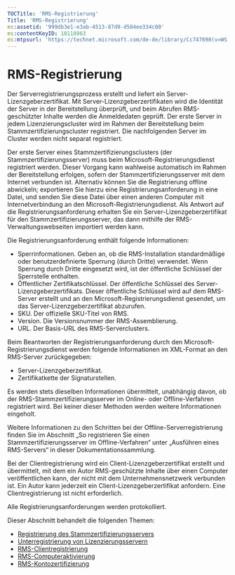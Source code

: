 ```yaml
---
TOCTitle: 'RMS-Registrierung'
Title: 'RMS-Registrierung'
ms:assetid: '999db3e1-e3ab-4513-87d9-d584ee334c00'
ms:contentKeyID: 18118963
ms:mtpsurl: 'https://technet.microsoft.com/de-de/library/Cc747698(v=WS.10)'
---
```


RMS-Registrierung
=================

Der Serverregistrierungsprozess erstellt und liefert ein Server-Lizenzgeberzertifikat. Mit Server-Lizenzgeberzertifikaten wird die Identität der Server in der Bereitstellung überprüft, und beim Abrufen RMS-geschützter Inhalte werden die Anmeldedaten geprüft. Der erste Server in jedem Lizenzierungscluster wird im Rahmen der Bereitstellung beim Stammzertifizierungscluster registriert. Die nachfolgenden Server im Cluster werden nicht separat registriert.

Der erste Server eines Stammzertifizierungsclusters (der Stammzertifizierungsserver) muss beim Microsoft-Registrierungsdienst registriert werden. Dieser Vorgang kann wahlweise automatisch im Rahmen der Bereitstellung erfolgen, sofern der Stammzertifizierungsserver mit dem Internet verbunden ist. Alternativ können Sie die Registrierung offline abwickeln; exportieren Sie hierzu eine Registrierungsanforderung in eine Datei, und senden Sie diese Datei über einen anderen Computer mit Internetverbindung an den Microsoft-Registrierungsdienst. Als Antwort auf die Registrierungsanforderung erhalten Sie ein Server-Lizenzgeberzertifikat für den Stammzertifizierungsserver, das dann mithilfe der RMS-Verwaltungswebseiten importiert werden kann.

Die Registrierungsanforderung enthält folgende Informationen:

-   Sperrinformationen. Geben an, ob die RMS-Installation standardmäßige oder benutzerdefinierte Sperrung (durch Dritte) verwendet. Wenn Sperrung durch Dritte eingesetzt wird, ist der öffentliche Schlüssel der Sperrstelle enthalten.
-   Öffentlicher Zertifikatschlüssel. Der öffentliche Schlüssel des Server-Lizenzgeberzertifikats. Dieser öffentliche Schlüssel wird auf dem RMS-Server erstellt und an den Microsoft-Registrierungsdienst gesendet, um das Server-Lizenzgeberzertifikat abzurufen.
-   SKU. Der offizielle SKU-Titel von RMS.
-   Version. Die Versionsnummer der RMS-Assemblierung.
-   URL. Der Basis-URL des RMS-Serverclusters.

Beim Beantworten der Registrierungsanforderung durch den Microsoft-Registrierungsdienst werden folgende Informationen im XML-Format an den RMS-Server zurückgegeben:

-   Server-Lizenzgeberzertifikat.
-   Zertifikatkette der Signaturstellen.

Es werden stets dieselben Informationen übermittelt, unabhängig davon, ob der RMS-Stammzertifizierungsserver im Online- oder Offline-Verfahren registriert wird. Bei keiner dieser Methoden werden weitere Informationen eingeholt.

Weitere Informationen zu den Schritten bei der Offline-Serverregistrierung finden Sie im Abschnitt „So registrieren Sie einen Stammzertifizierungsserver im Offline-Verfahren“ unter „Ausführen eines RMS-Servers“ in dieser Dokumentationssammlung.

Bei der Clientregistrierung wird ein Client-Lizenzgeberzertifikat erstellt und übermittelt, mit dem ein Autor RMS-geschützte Inhalte über einen Computer veröffentlichen kann, der nicht mit dem Unternehmensnetzwerk verbunden ist. Ein Autor kann jederzeit ein Client-Lizenzgeberzertifikat anfordern. Eine Clientregistrierung ist nicht erforderlich.

Alle Registrierungsanforderungen werden protokolliert.

Dieser Abschnitt behandelt die folgenden Themen:

-   [Registrierung des Stammzertifizierungsservers](https://technet.microsoft.com/f08bc919-f090-4843-b2ce-b40d558012ce)
-   [Unterregistrierung von Lizenzierungsservern](https://technet.microsoft.com/7bc63397-9186-464c-8824-867038adce9b)
-   [RMS-Clientregistrierung](https://technet.microsoft.com/9c1d07bf-7235-4694-8291-ac2e5b221f4a)
-   [RMS-Computeraktivierung](https://technet.microsoft.com/09a0d631-9860-477f-9d10-df61b3bfe125)
-   [RMS-Kontozertifizierung](https://technet.microsoft.com/c9a385c5-6dbb-47f5-a80f-69718e6f9deb)
